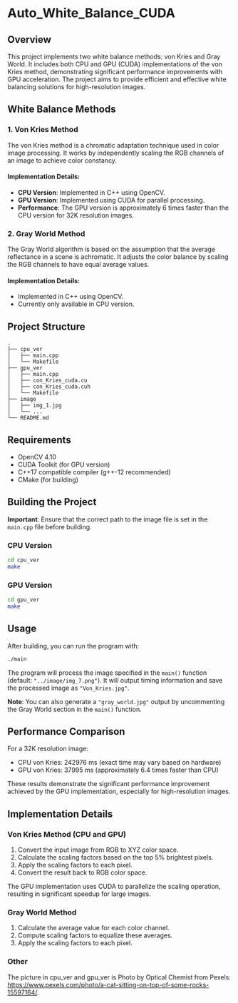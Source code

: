 # Auto_White_Balance_CUDA

## Overview
This project implements two white balance methods: von Kries and Gray World. It includes both CPU and GPU (CUDA) implementations of the von Kries method, demonstrating significant performance improvements with GPU acceleration. The project aims to provide efficient and effective white balancing solutions for high-resolution images.

## White Balance Methods

### 1. Von Kries Method
The von Kries method is a chromatic adaptation technique used in color image processing. It works by independently scaling the RGB channels of an image to achieve color constancy.

#### Implementation Details:
- **CPU Version**: Implemented in C++ using OpenCV.
- **GPU Version**: Implemented using CUDA for parallel processing.
- **Performance**: The GPU version is approximately 6 times faster than the CPU version for 32K resolution images.

### 2. Gray World Method
The Gray World algorithm is based on the assumption that the average reflectance in a scene is achromatic. It adjusts the color balance by scaling the RGB channels to have equal average values.

#### Implementation Details:
- Implemented in C++ using OpenCV.
- Currently only available in CPU version.

## Project Structure

```
.
├── cpu_ver
│   ├── main.cpp
│   └── Makefile
├── gpu_ver
│   ├── main.cpp
│   ├── con_Kries_cuda.cu
│   ├── con_Kries_cuda.cuh
│   └── Makefile
├── image
│   ├── img_1.jpg
│   └── ...
└── README.md
```

## Requirements

- OpenCV 4.10
- CUDA Toolkit (for GPU version)
- C++17 compatible compiler (g++-12 recommended)
- CMake (for building)

## Building the Project

**Important**: Ensure that the correct path to the image file is set in the `main.cpp` file before building.

### CPU Version
```bash
cd cpu_ver
make
```

### GPU Version
```bash
cd gpu_ver
make
```

## Usage

After building, you can run the program with:

```bash
./main
```

The program will process the image specified in the `main()` function (default: `"../image/img_7.png"`). It will output timing information and save the processed image as `"Von_Kries.jpg"`.

**Note**: You can also generate a `"gray_world.jpg"` output by uncommenting the Gray World section in the `main()` function.

## Performance Comparison

For a 32K resolution image:
- CPU von Kries: 242976 ms (exact time may vary based on hardware)
- GPU von Kries: 37995 ms (approximately 6.4 times faster than CPU)

These results demonstrate the significant performance improvement achieved by the GPU implementation, especially for high-resolution images.

## Implementation Details

### Von Kries Method (CPU and GPU)

1. Convert the input image from RGB to XYZ color space.
2. Calculate the scaling factors based on the top 5% brightest pixels.
3. Apply the scaling factors to each pixel.
4. Convert the result back to RGB color space.

The GPU implementation uses CUDA to parallelize the scaling operation, resulting in significant speedup for large images.

### Gray World Method

1. Calculate the average value for each color channel.
2. Compute scaling factors to equalize these averages.
3. Apply the scaling factors to each pixel.

### Other
The picture in cpu_ver and gpu_ver is Photo by Optical Chemist from Pexels: https://www.pexels.com/photo/a-cat-sitting-on-top-of-some-rocks-15597164/.

